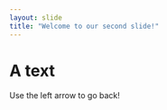 ```yaml
---
layout: slide
title: "Welcome to our second slide!"
---
```

# A text
Use the left arrow to go back!
